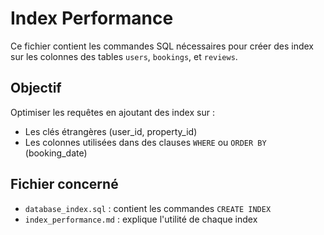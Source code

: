 # Index Performance

Ce fichier contient les commandes SQL nécessaires pour créer des index sur les colonnes des tables `users`, `bookings`, et `reviews`.

## Objectif
Optimiser les requêtes en ajoutant des index sur :
- Les clés étrangères (user_id, property_id)
- Les colonnes utilisées dans des clauses `WHERE` ou `ORDER BY` (booking_date)

## Fichier concerné
- `database_index.sql` : contient les commandes `CREATE INDEX`
- `index_performance.md` : explique l'utilité de chaque index
